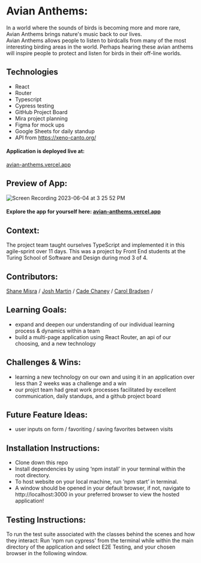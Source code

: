 # Avian Anthems:
[//]: <>
In a world where the sounds of birds is becoming more and more rare, Avian Anthems brings nature's music back to our lives.  
Avian Anthems allows people to listen to birdcalls from many of the most interesting birding areas in the world. 
Perhaps hearing these avian anthems will inspire people to protect and listen for birds in their off-line worlds. 

## Technologies
- React
- Router
- Typescript
- Cypress testing
- GitHub Project Board
- Mira project planning 
- Figma for mock ups
- Google Sheets for daily standup
- API from https://xeno-canto.org/

#### Application is deployed live at:
[avian-anthems.vercel.app](https://avian-anthems.vercel.app)

## Preview of App:
[//]: <>
![Screen Recording 2023-06-04 at 3 25 52 PM](https://github.com/sdmisra/birdWords/assets/117617970/5f1c65ec-4536-4ae5-96ac-3a4c7757ac21)

#### Explore the app for yourself here: [avian-anthems.vercel.app](https://avian-anthems.vercel.app)


## Context:
[//]: <>
The project team taught ourselves TypeScript and implemented it in this agile-sprint over 11 days. 
This was a project by Front End students at the Turing School of Software and Design during mod 3 of 4.

## Contributors:
[//]: <>
[Shane Misra](https://github.com/sdmisra) /
[Josh Martin](https://github.com/jmartin777) /
[Cade Chaney](https://github.com/cadechaney) /
[Carol Bradsen](https://github.com/cbradsen) /

## Learning Goals:
[//]: <>
- expand and deepen our understanding of our individual learning process & dynamics within a team 
- build a multi-page application using React Router, an api of our choosing, and a new technology

## Challenges & Wins:
- learning a new technology on our own and using it in an application over less than 2 weeks was a challenge and a win
- our projct team had great work processes facilitated by excellent communication, daily standups, and a github project board

## Future Feature Ideas:
[//]: <>

- user inputs on form / favoriting / saving favorites between visits

## Installation Instructions:
[//]: <>

- Clone down this repo
- Install dependencies by using ‘npm install’ in your terminal within the root directory.
- To host website on your local machine, run ’npm start’ in terminal.
- A window should be opened in your default browser, if not, navigate to http://localhost:3000 in your preferred browser to view the hosted application!

## Testing Instructions:
[//]: <>

To run the test suite associated with the classes behind the scenes and how they interact: 
Run 'npm run cypress' from the terminal while within the main directory of the application and select E2E Testing, and your chosen browser in the following window.
